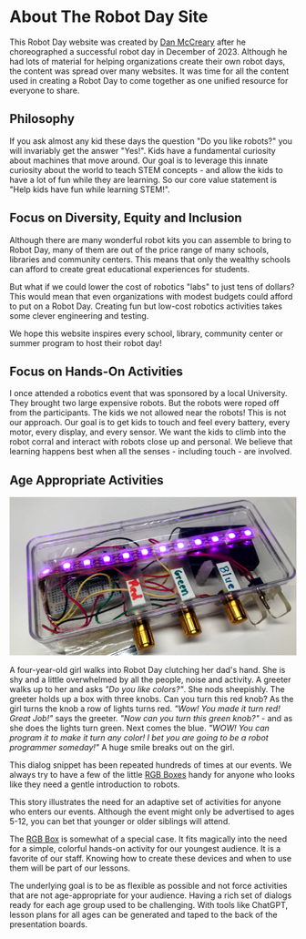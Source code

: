 # About The Robot Day Site

This Robot Day website was created by [Dan McCreary](https://www.linkedin.com/in/danmccreary/) after he choreographed a successful robot day in December of 2023.  Although he had lots of material for helping organizations create their own robot days, the content was spread over many websites.  It was time for all the content
used in creating a Robot Day to come together as one unified resource for
everyone to share.

## Philosophy

If you ask almost any kid these days the question "Do you like robots?" you will invariably get the answer "Yes!".  Kids have a fundamental curiosity about
machines that move around.  Our goal is to leverage this innate curiosity about the world to teach STEM concepts - and allow the kids to have a lot of fun while they are learning.  So our core value statement is "Help kids have fun while learning STEM!".

## Focus on Diversity, Equity and Inclusion

Although there are many wonderful robot kits you can assemble to bring to Robot Day, many of them are out of the price range of many schools, libraries and community centers.  This means that only the wealthy schools can afford to
create great educational experiences for students.

But what if we could lower the cost of robotics "labs" to just tens of dollars?  This would mean that even organizations with modest budgets could afford to put on a Robot Day.  Creating fun but low-cost robotics activities takes some clever engineering and testing.

We hope this website inspires every school, library, community center or summer program to host their robot day!

## Focus on Hands-On Activities

I once attended a robotics event that was sponsored by a local University.  They brought two large expensive robots.  But the robots were roped off from the participants. The kids we not allowed near the robots!  This is not our approach.  Our goal is to get kids to touch and feel every battery, every motor, every display, and every sensor.  We want the kids to climb into the robot corral and interact with robots close up and personal.  We believe that learning happens best when all the senses - including touch - are involved.

## Age Appropriate Activities

![](./img/rgb-box.jpg)

A four-year-old girl walks into Robot Day clutching her dad's hand.  She is shy and a little overwhelmed by all the people, noise and activity.  A greeter walks up to her and asks *"Do you like colors?"*.  She nods sheepishly.  The greeter holds up a box with three knobs.  Can you turn this red knob?  As the girl turns the knob a row of lights turns red.  *"Wow!  You made it turn red!  Great Job!"* says the greeter.  *"Now can you turn this green knob?"* - and as she does the lights turn green.  Next comes the blue.  *"WOW! You can program it to make it turn any color!  I bet you are going to be a robot programmer someday!"*
A huge smile breaks out on the girl.

This dialog snippet has been repeated hundreds of times at our events.  We always try to have a few of the little [RGB Boxes](./activities/rgb-box.md) handy for anyone who looks like they need a gentle introduction to robots.

This story illustrates the need for an adaptive set of activities for anyone who enters our events.  Although the event might only be advertised to ages 5-12, you can bet that younger or older siblings will attend.

The [RGB Box](./activities/rgb-box.md) is somewhat of a special case.  It fits magically into the need for a simple, colorful hands-on activity for our youngest audience.  It is a favorite of our staff. Knowing how to create these devices and when to use them will be part of our lessons.

The underlying goal is to be as flexible as possible and not force activities that are not age-appropriate for your audience.  Having a rich set of dialogs ready for each age group used to be challenging.  With tools like ChatGPT, lesson plans for all ages can be generated and taped to the back of the presentation boards.
